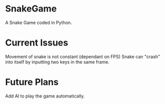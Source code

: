 # SnakeGame
A Snake Game coded in Python.

# Current Issues
Movement of snake is not constant (dependant on FPS)
Snake can "crash" into itself by inputting two keys in the same frame.

# Future Plans
Add AI to play the game automatically.
